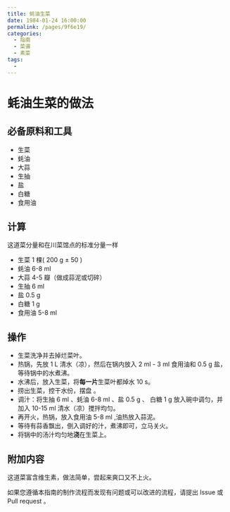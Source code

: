 ```yaml
---
title: 蚝油生菜
date: 1984-01-24 16:00:00
permalink: /pages/9f6e19/
categories:
  - 指南
  - 菜谱
  - 素菜
tags:
  - 
---
```


# 蚝油生菜的做法

## 必备原料和工具

- 生菜
- 蚝油
- 大蒜
- 生抽
- 盐
- 白糖
- 食用油

## 计算

这道菜分量和在川菜馆点的标准分量一样

- 生菜 1 棵( 200 g ± 50 )
- 蚝油 6-8 ml
- 大蒜 4-5 瓣（做成蒜泥或切碎）
- 生抽 6 ml
- 盐 0.5 g
- 白糖 1 g
- 食用油 5-8 ml

## 操作

- 生菜洗净并去掉烂菜叶。
- 热锅，先放 1 L 清水（凉），然后在锅内放入 2 ml - 3 ml 食用油和 0.5 g 盐，等待锅中的水煮沸。
- 水沸后，放入生菜，将**每一片**生菜叶都焯水 10 s。
- 捞出生菜，控干水份，摆盘 。
- 调汁：将生抽 6 ml 、蚝油 6-8 ml 、盐 0.5 g 、 白糖 1 g 放入碗中调匀，并加入 10-15 ml 清水（凉）搅拌均匀。
- 再开火，热锅，放入食用油 5-8 ml ,油热放入蒜泥。
- 等待有蒜香飘出，倒入调好的汁，煮沸即可，立马关火。
- 将锅中的汤汁均匀地**浇**在生菜上。

## 附加内容

这道菜富含维生素，做法简单，尝起来爽口又不上火。

如果您遵循本指南的制作流程而发现有问题或可以改进的流程，请提出 Issue 或 Pull request 。
